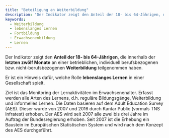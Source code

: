 ```yaml
---
title: "Beteiligung an Weiterbildung"
description: "Der Indikator zeigt den Anteil der 18- bis 64-Jährigen, die innerhalb der letzten zwölf Monate an einer betrieblichen, individuell berufsbezogenen bzw. nicht-berufsbezogenen Weiterbildung teilgenommen haben."
keywords:
  - Weiterbildung
  - lebenslanges Lernen
  - Fortbildung
  - Erwachsenenbildung
  - Lernen
---
```

<!-- Prologue start -->

Der Indikator zeigt den **Anteil der 18- bis 64-Jährigen**, die innerhalb der **letzten zwölf Monate** an einer betrieblichen, individuell berufsbezogenen bzw. nicht-berufsbezogenen **Weiterbildung** teilgenommen haben. 

Er ist ein Hinweis dafür, welche Rolle **lebenslanges Lernen** in einer Gesellschaft spielt.

Ziel ist das Monitoring der Lernaktivitäten im Erwachsenenalter. Erfasst werden alle Arten des Lernens, d.h. reguläre Bildungsgänge, Weiterbildung und informelles Lernen. Die Daten basieren auf dem Adult Education Survey (AES). Dieser wurde von 2007 und 2016 durch Kantar Public (vormals TNS Infratest) erhoben. Der AES wird seit 2007 alle zwei bis drei Jahre im Auftrag der Bundesregierung erhoben. Seit 2007 ist die Erhebung ein Baustein im Europäischen Statistischen System und wird nach dem Konzept des AES durchgeführt. 


<!-- Prologue end -->

<!--ChartList-->
